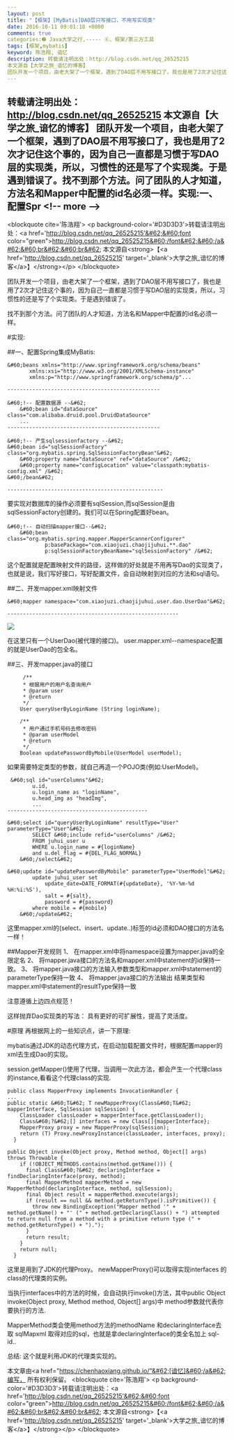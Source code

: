```yaml
---
layout: post
title: "【框架】[MyBatis]DAO层只写接口，不用写实现类"
date: 2016-10-11 09:01:18 +0800
comments: true
categories:❷ Java大学之行,----- ⑥、框架/第三方工具
tags: [框架,mybatis]
keyword: 陈浩翔, 谙忆
description: 转载请注明出处：http://blog.csdn.net/qq_26525215
本文源自【大学之旅_谙忆的博客】
团队开发一个项目，由老大架了一个框架，遇到了DAO层不用写接口了，我也是用了2次才记住这个事的，因为自己一直都是习惯于写DAO层的实现类，所以，习惯性的还是写了个实现类。于是遇到错误了。找不到那个方法。问了团队的人才知道，方法名和Mapper中配置的id名必须一样。实现:一、配置Spr 
---
```



转载请注明出处：http://blog.csdn.net/qq_26525215
本文源自【大学之旅_谙忆的博客】
团队开发一个项目，由老大架了一个框架，遇到了DAO层不用写接口了，我也是用了2次才记住这个事的，因为自己一直都是习惯于写DAO层的实现类，所以，习惯性的还是写了个实现类。于是遇到错误了。找不到那个方法。问了团队的人才知道，方法名和Mapper中配置的id名必须一样。实现:一、配置Spr
&#60;!-- more --&#62;
----------

&#60;blockquote cite='陈浩翔'&#62;
&#60;p background-color='#D3D3D3'&#62;转载请注明出处：&#60;a href='http://blog.csdn.net/qq_26525215'&#62;&#60;font color="green"&#62;http://blog.csdn.net/qq_26525215&#60;/font&#62;&#60;/a&#62;&#60;br&#62;&#60;br&#62;
本文源自&#60;strong&#62;【&#60;a href='http://blog.csdn.net/qq_26525215' target='_blank'&#62;大学之旅_谙忆的博客&#60;/a&#62;】&#60;/strong&#62;&#60;/p&#62;
&#60;/blockquote&#62;

团队开发一个项目，由老大架了一个框架，遇到了DAO层不用写接口了，我也是用了2次才记住这个事的，因为自己一直都是习惯于写DAO层的实现类，所以，习惯性的还是写了个实现类。于是遇到错误了。

找不到那个方法。问了团队的人才知道，方法名和Mapper中配置的id名必须一样。

#实现:

##一、配置Spring集成MyBatis:

```
&#60;beans xmlns="http://www.springframework.org/schema/beans"
	   xmlns:xsi="http://www.w3.org/2001/XMLSchema-instance"
	   xmlns:p="http://www.springframework.org/schema/p"...

-------------------------------------------------

&#60;!-- 配置数据源 --&#62;
	&#60;bean id="dataSource" class="com.alibaba.druid.pool.DruidDataSource"
	...
-------------------------------------------------

&#60;!-- 产生sqlsessionfactory --&#62;
&#60;bean id="sqlSessionFactory" class="org.mybatis.spring.SqlSessionFactoryBean"&#62;
    &#60;property name="dataSource" ref="dataSource" /&#62;
    &#60;property name="configLocation" value="classpath:mybatis-config.xml" /&#62; 
&#60;/bean&#62;  

--------------------------------------------------
```

要实现对数据库的操作必须要有sqlSession,而sqlSession是由sqlSessionFactory创建的。我们可以在Spring配置好bean。

```
&#60;!-- 自动扫描mapper接口--&#62;
	&#60;bean class="org.mybatis.spring.mapper.MapperScannerConfigurer"
			p:basePackage="com.xiaojuzi.chaojijuhui.**.dao"
			p:sqlSessionFactoryBeanName="sqlSessionFactory" /&#62;
```
这个配置就是配置映射文件的路径，这样做的好处就是不用再写Dao的实现类了，也就是说，我们写好接口，写好配置文件，会自动映射到对应的方法和sql语句。

##二、开发mapper.xml映射文件

```
&#60;mapper namespace="com.xiaojuzi.chaojijuhui.user.dao.UserDao"&#62;

-------------------------------------------------------
```

![](http://img.blog.csdn.net/20160924093941233)

在这里只有一个UserDao(被代理的接口)。
user.mapper.xml--namespace配置的就是UserDao的包全名。

##三、开发mapper.java的接口

```
     /**
     * 根据用户的用户名查询用户
     * @param user
     * @return
     */
    User queryUserByLoginName (String loginName);

    /**
     * 用户通过手机号码去修改密码
     * @param userModel
     * @return
     */
	Boolean updatePasswordByMobile(UserModel userModel);

```

如果需要特定类型的参数，就自己再造一个POJO类(例如:UserModel)。

```
 &#60;sql id="userColumns"&#62;
        u.id,
        u.login_name as "loginName",
        u.head_img as "headImg",
        ...
---------------------------------------------

&#60;select id="queryUserByLoginName" resultType="User" parameterType="User"&#62;
        SELECT &#60;include refid="userColumns" /&#62;
        FROM juhui_user u
        WHERE u.login_name = #{loginName}
        and u.del_flag = #{DEL_FLAG_NORMAL}
    &#60;/select&#62;

&#60;update id="updatePasswordByMobile" parameterType="UserModel"&#62;
        update juhui_user set
            update_date=DATE_FORMAT(#{updateDate}, '%Y-%m-%d %H:%i:%S'),
            salt = #{salt},
            password = #{password}
        where mobile = #{mobile}
    &#60;/update&#62;
```

这里mapper.xml的(select、insert、update..)标签的id必须和DAO接口的方法名一样！

##Mapper开发规则
1、 在mapper.xml中将namespace设置为mapper.java的全限定名
2、 将mapper.java接口的方法名和mapper.xml中statement的id保持一致。
3、 将mapper.java接口的方法输入参数类型和mapper.xml中statement的parameterType保持一致
4、 将mapper.java接口的方法输出 结果类型和mapper.xml中statement的resultType保持一致

注意遵循上边四点规范！

这样抛弃Dao实现类的写法：
具有更好的可扩展性，提高了灵活度。

#原理
再根据网上的一些知识点，讲一下原理:

mybatis通过JDK的动态代理方式，在启动加载配置文件时，根据配置mapper的xml去生成Dao的实现。

session.getMapper()使用了代理，当调用一次此方法，都会产生一个代理class的instance,看看这个代理class的实现. 

```
public class MapperProxy implements InvocationHandler { 
... 
public static &#60;T&#62; T newMapperProxy(Class&#60;T&#62; mapperInterface, SqlSession sqlSession) { 
    ClassLoader classLoader = mapperInterface.getClassLoader(); 
    Class&#60;?&#62;[] interfaces = new Class[]{mapperInterface}; 
    MapperProxy proxy = new MapperProxy(sqlSession); 
    return (T) Proxy.newProxyInstance(classLoader, interfaces, proxy); 
  } 

public Object invoke(Object proxy, Method method, Object[] args) throws Throwable { 
    if (!OBJECT_METHODS.contains(method.getName())) { 
      final Class&#60;?&#62; declaringInterface = findDeclaringInterface(proxy, method); 
      final MapperMethod mapperMethod = new MapperMethod(declaringInterface, method, sqlSession); 
      final Object result = mapperMethod.execute(args); 
      if (result == null && method.getReturnType().isPrimitive()) { 
        throw new BindingException("Mapper method '" + method.getName() + "' (" + method.getDeclaringClass() + ") attempted to return null from a method with a primitive return type (" +    method.getReturnType() + ")."); 
      } 
      return result; 
    } 
    return null; 
  } 
```
这里是用到了JDK的代理Proxy。 newMapperProxy()可以取得实现interfaces 的class的代理类的实例。

当执行interfaces中的方法的时候，会自动执行invoke()方法，其中public Object invoke(Object proxy, Method method, Object[] args)中 method参数就代表你要执行的方法.

MapperMethod类会使用method方法的methodName 和declaringInterface去取 sqlMapxml 取得对应的sql，也就是拿declaringInterface的类全名加上 sql-id.. 

总结:
这个就是利用JDK的代理类实现的。



本文章由&#60;a href="https://chenhaoxiang.github.io/"&#62;[谙忆]&#60;/a&#62;编写， 所有权利保留。 
&#60;blockquote cite='陈浩翔'&#62;
&#60;p background-color='#D3D3D3'&#62;转载请注明出处：&#60;a href='http://blog.csdn.net/qq_26525215'&#62;&#60;font color="green"&#62;http://blog.csdn.net/qq_26525215&#60;/font&#62;&#60;/a&#62;&#60;br&#62;&#60;br&#62;
本文源自&#60;strong&#62;【&#60;a href='http://blog.csdn.net/qq_26525215' target='_blank'&#62;大学之旅_谙忆的博客&#60;/a&#62;】&#60;/strong&#62;&#60;/p&#62;
&#60;/blockquote&#62;
